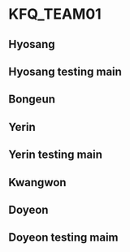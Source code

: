 # KFQ_TEAM01

## Hyosang
## Hyosang testing main


## Bongeun


## Yerin
## Yerin testing main


## Kwangwon

## Doyeon
## Doyeon testing maim